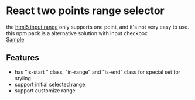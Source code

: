 # React two points range selector
the [html5 input range](https://www.w3.org/wiki/HTML/Elements/input/range) only supports one point, and it's not very easy to use. this npm pack is a alternative solution with input checkbox  
[Sample](https://github.com/seeliang/react-range-selector/blob/master/assets/js/src/app.js)

## Features
* has "is-start " class, "in-range" and "is-end" class for special set for styling  
* support initial selected range
* support customize range
